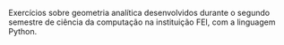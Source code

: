 Exercícios sobre geometria analítica desenvolvidos durante o segundo semestre de 
ciência da computação na instituição FEI, com a linguagem Python. 
